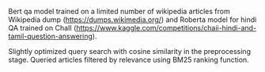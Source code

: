 Bert qa model trained on a limited number of wikipedia articles from Wikipedia dump (https://dumps.wikimedia.org/) and Roberta model for hindi QA trained on ChaII (https://www.kaggle.com/competitions/chaii-hindi-and-tamil-question-answering).

Slightly optimized query search with cosine similarity in the preprocessing stage. Queried articles filtered by relevance using BM25 ranking function.
